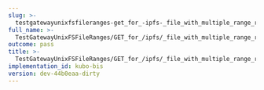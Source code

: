 ```yaml
---
slug: >-
  testgatewayunixfsfileranges-get_for_-ipfs-_file_with_multiple_range_request_includes_correct_bytes#01
full_name: >-
  TestGatewayUnixFSFileRanges/GET_for_/ipfs/_file_with_multiple_range_request_includes_correct_bytes#01
outcome: pass
title: >-
  TestGatewayUnixFSFileRanges/GET_for_/ipfs/_file_with_multiple_range_request_includes_correct_bytes#01
implementation_id: kubo-bis
version: dev-44b0eaa-dirty
---
```


